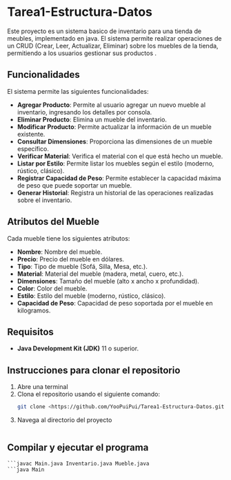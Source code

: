# Tarea1-Estructura-Datos

Este proyecto es un sistema basico de inventario para una tienda de meubles, implementado en java. El sistema permite realizar operaciones
de un CRUD (Crear, Leer, Actualizar, Eliminar) sobre los muebles de la tienda, permitiendo a los usuarios gestionar sus productos .

## Funcionalidades

El sistema permite las siguientes funcionalidades:

- **Agregar Producto**: Permite al usuario agregar un nuevo mueble al inventario, ingresando los detalles por consola.
- **Eliminar Producto**: Elimina un mueble del inventario.
- **Modificar Producto**: Permite actualizar la información de un mueble existente.
- **Consultar Dimensiones**: Proporciona las dimensiones de un mueble específico.
- **Verificar Material**: Verifica el material con el que está hecho un mueble.
- **Listar por Estilo**: Permite listar los muebles según el estilo (moderno, rústico, clásico).
- **Registrar Capacidad de Peso**: Permite establecer la capacidad máxima de peso que puede soportar un mueble.
- **Generar Historial**: Registra un historial de las operaciones realizadas sobre el inventario.

## Atributos del Mueble

Cada mueble tiene los siguientes atributos:

- **Nombre**: Nombre del mueble.
- **Precio**: Precio del mueble en dólares.
- **Tipo**: Tipo de mueble (Sofá, Silla, Mesa, etc.).
- **Material**: Material del mueble (madera, metal, cuero, etc.).
- **Dimensiones**: Tamaño del mueble (alto x ancho x profundidad).
- **Color**: Color del mueble.
- **Estilo**: Estilo del mueble (moderno, rústico, clásico).
- **Capacidad de Peso**: Capacidad de peso soportada por el mueble en kilogramos.

## Requisitos
- **Java Development Kit (JDK)** 11 o superior.
## Instrucciones para clonar el repositorio
1. Abre una terminal
2. Clona el repositorio usando el siguiente comando:
   ```bash
   git clone <https://github.com/YooPuiPui/Tarea1-Estructura-Datos.git>
3. Navega al directorio del proyecto
    ```cd <Nombre_del_directorio>

## Compilar y ejecutar el programa
    ```javac Main.java Inventario.java Mueble.java
    ```java Main